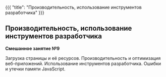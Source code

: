 {{{
	"title": "Производительность, использование инструментов разработчика"
}}}

## Производительность, использование инструментов разработчика
__Смешанное занятие №9__

Загрузка страницы и её ресурсов. Производительность и оптимизация веб-приложений. Использование инструментов разработчика. Ошибки и утечки памяти JavaScript.

